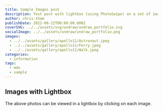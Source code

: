 ```yaml
---
title: Sample Images post
description: Test post with lightbox (using PhotoSwipe) on a set of images
author: chris-tham
publishDate: 2022-08-22T00:00:00.000Z
coverSVG: ../../assets/svg/undraw/undraw_portfolio.svg
socialImage: ../../assets/undraw/undraw_portfolio.png
images:
  - ../../assets/gallery/apollo11/Astronaut.jpeg
  - ../../assets/gallery/apollo11/Ferry.jpeg
  - ../../assets/gallery/apollo11/Walk.jpeg
categories:
  - information
tags:
  - mdx
  - sample
---  
```


## Images with Lightbox

The above photos can be viewed in a lightbox by clicking on each image.
